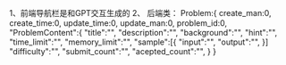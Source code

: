 1、前端导航栏是和GPT交互生成的
2、
后端类：
Problem:{
        create_man:0,
        create_time:0,
        update_time:0,
        update_man:0,
        problem_id:0,
        "ProblemContent":{
            "title":"",
            "description":"",
            "background":"",
            "hint":"",
            "time_limit":"",
            "memory_limit":"",
            "sample":[{
                "input":"",
                "output":"",
            }]
            "difficulty":"",
            "submit_count":"",
            "acepted_count":"",
        }
}